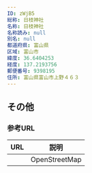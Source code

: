 ```yaml
---
ID: zWjB5
総称: 日枝神社
名称: 日枝神社
名称読み: null
別名: null
都道府県: 富山県
区域: 富山市
緯度: 36.6404253
経度: 137.2193756
郵便番号: 9398195
住所: 富山県富山市上野４６３
---
```


## その他

### 参考URL

| URL | 説明          |
| --- | ------------- |
|     | OpenStreetMap |
